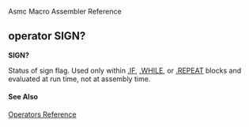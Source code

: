 Asmc Macro Assembler Reference

## operator SIGN?

**SIGN?**


Status of sign flag. Used only within [.IF](../directive/dot_if.md), [.WHILE](../directive/dot_while.md), or [.REPEAT](../directive/dot_repeat.md) blocks and evaluated at run time, not at assembly time.

#### See Also

[Operators Reference](readme.md)